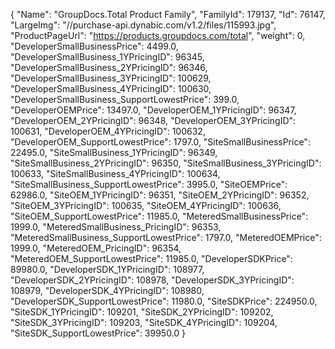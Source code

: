 {
    "Name": "GroupDocs.Total Product Family",
    "FamilyId": 179137,
    "Id": 76147,
    "LargeImg": "//purchase-api.dynabic.com/v1.2/files/115993.jpg",
    "ProductPageUrl": "https://products.groupdocs.com/total",
    "weight": 0,
    "DeveloperSmallBusinessPrice": 4499.0,
    "DeveloperSmallBusiness_1YPricingID": 96345,
    "DeveloperSmallBusiness_2YPricingID": 96346,
    "DeveloperSmallBusiness_3YPricingID": 100629,
    "DeveloperSmallBusiness_4YPricingID": 100630,
    "DeveloperSmallBusiness_SupportLowestPrice": 399.0,
    "DeveloperOEMPrice": 13497.0,
    "DeveloperOEM_1YPricingID": 96347,
    "DeveloperOEM_2YPricingID": 96348,
    "DeveloperOEM_3YPricingID": 100631,
    "DeveloperOEM_4YPricingID": 100632,
    "DeveloperOEM_SupportLowestPrice": 1797.0,
    "SiteSmallBusinessPrice": 22495.0,
    "SiteSmallBusiness_1YPricingID": 96349,
    "SiteSmallBusiness_2YPricingID": 96350,
    "SiteSmallBusiness_3YPricingID": 100633,
    "SiteSmallBusiness_4YPricingID": 100634,
    "SiteSmallBusiness_SupportLowestPrice": 3995.0,
    "SiteOEMPrice": 62986.0,
    "SiteOEM_1YPricingID": 96351,
    "SiteOEM_2YPricingID": 96352,
    "SiteOEM_3YPricingID": 100635,
    "SiteOEM_4YPricingID": 100636,
    "SiteOEM_SupportLowestPrice": 11985.0,
    "MeteredSmallBusinessPrice": 1999.0,
    "MeteredSmallBusiness_PricingID": 96353,
    "MeteredSmallBusiness_SupportLowestPrice": 1797.0,
    "MeteredOEMPrice": 1999.0,
    "MeteredOEM_PricingID": 96354,
    "MeteredOEM_SupportLowestPrice": 11985.0,
    "DeveloperSDKPrice": 89980.0,
    "DeveloperSDK_1YPricingID": 108977,
    "DeveloperSDK_2YPricingID": 108978,
    "DeveloperSDK_3YPricingID": 108979,
    "DeveloperSDK_4YPricingID": 108980,
    "DeveloperSDK_SupportLowestPrice": 11980.0,
    "SiteSDKPrice": 224950.0,
    "SiteSDK_1YPricingID": 109201,
    "SiteSDK_2YPricingID": 109202,
    "SiteSDK_3YPricingID": 109203,
    "SiteSDK_4YPricingID": 109204,
    "SiteSDK_SupportLowestPrice": 39950.0
}